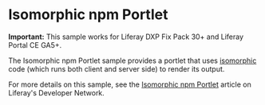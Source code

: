 # Isomorphic npm Portlet

**Important:** This sample works for Liferay DXP Fix Pack 30+ and Liferay Portal
CE GA5+.

The Isomorphic npm Portlet sample provides a portlet that uses
[isomorphic](http://isomorphic.net/) code (which runs both client and server
side) to render its output.

For more details on this sample, see the
[Isomorphic npm Portlet](https://dev.liferay.com/develop/reference/-/knowledge_base/7-0/isomorphic-npm-portlet)
article on Liferay's Developer Network.
